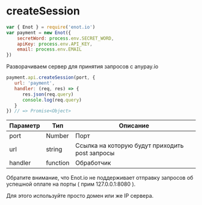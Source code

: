 # createSession

```js
var { Enot } = require('enot.io')
var payment = new Enot({
    secretWord: process.env.SECRET_WORD,
    apiKey: process.env.API_KEY,
    email: process.env.EMAIL
})
```

Разворачиваем сервер для принятия запросов с anypay.io
```js
payment.api.createSession(port, {
   url: 'payment',
   handler: (req, res) => {
      res.json(req.query)
      console.log(req.query)
   }
}) // => Promise<Object>
```
| Параметр | Тип | Описание | 
|------------------|-------|------------------|
| port | Number | Порт |
| url | string | Ссылка на которую будут приходить post запросы |
| handler | function | Обработчик |

Обратите внимание, что Enot.io не поддерживает отправку запросов об успешной оплате на порты ( прим 127.0.0.1:8080 ).

Для этого используйте просто домен или же IP сервера.

